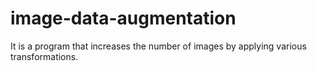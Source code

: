 # image-data-augmentation
It is a program that increases the number of images by applying various transformations.
